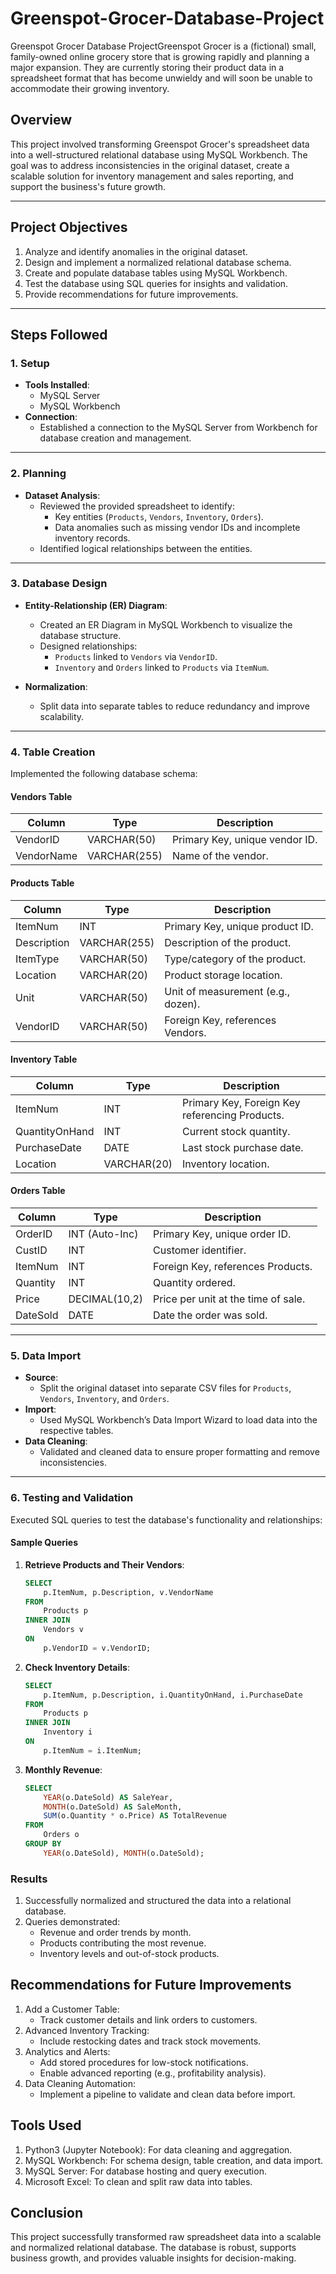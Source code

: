 # Greenspot-Grocer-Database-Project
Greenspot Grocer Database ProjectGreenspot Grocer is a (fictional) small, family-owned online grocery store that is growing rapidly and planning a major expansion. They are currently storing their product data in a spreadsheet format that has become unwieldy and will soon be unable to accommodate their growing inventory. 

## Overview
This project involved transforming Greenspot Grocer's spreadsheet data into a well-structured relational database using MySQL Workbench. The goal was to address inconsistencies in the original dataset, create a scalable solution for inventory management and sales reporting, and support the business's future growth.

---

## Project Objectives
1. Analyze and identify anomalies in the original dataset.
2. Design and implement a normalized relational database schema.
3. Create and populate database tables using MySQL Workbench.
4. Test the database using SQL queries for insights and validation.
5. Provide recommendations for future improvements.

---

## Steps Followed

### 1. Setup
- **Tools Installed**:
  - MySQL Server
  - MySQL Workbench
- **Connection**:
  - Established a connection to the MySQL Server from Workbench for database creation and management.

---

### 2. Planning
- **Dataset Analysis**:
  - Reviewed the provided spreadsheet to identify:
    - Key entities (`Products`, `Vendors`, `Inventory`, `Orders`).
    - Data anomalies such as missing vendor IDs and incomplete inventory records.
  - Identified logical relationships between the entities.

---

### 3. Database Design
- **Entity-Relationship (ER) Diagram**:
  - Created an ER Diagram in MySQL Workbench to visualize the database structure.
  - Designed relationships:
    - `Products` linked to `Vendors` via `VendorID`.
    - `Inventory` and `Orders` linked to `Products` via `ItemNum`.

- **Normalization**:
  - Split data into separate tables to reduce redundancy and improve scalability.

---

### 4. Table Creation
Implemented the following database schema:

#### Vendors Table
| Column      | Type         | Description                     |
|-------------|--------------|---------------------------------|
| VendorID    | VARCHAR(50)  | Primary Key, unique vendor ID. |
| VendorName  | VARCHAR(255) | Name of the vendor.            |

#### Products Table
| Column      | Type         | Description                        |
|-------------|--------------|------------------------------------|
| ItemNum     | INT          | Primary Key, unique product ID.   |
| Description | VARCHAR(255) | Description of the product.       |
| ItemType    | VARCHAR(50)  | Type/category of the product.     |
| Location    | VARCHAR(20)  | Product storage location.         |
| Unit        | VARCHAR(50)  | Unit of measurement (e.g., dozen).|
| VendorID    | VARCHAR(50)  | Foreign Key, references Vendors.  |

#### Inventory Table
| Column          | Type         | Description                              |
|------------------|--------------|------------------------------------------|
| ItemNum          | INT          | Primary Key, Foreign Key referencing Products. |
| QuantityOnHand   | INT          | Current stock quantity.                 |
| PurchaseDate     | DATE         | Last stock purchase date.               |
| Location         | VARCHAR(20)  | Inventory location.                     |

#### Orders Table
| Column   | Type          | Description                          |
|----------|---------------|--------------------------------------|
| OrderID  | INT (Auto-Inc) | Primary Key, unique order ID.       |
| CustID   | INT           | Customer identifier.                |
| ItemNum  | INT           | Foreign Key, references Products.   |
| Quantity | INT           | Quantity ordered.                   |
| Price    | DECIMAL(10,2) | Price per unit at the time of sale. |
| DateSold | DATE          | Date the order was sold.            |

---

### 5. Data Import
- **Source**:
  - Split the original dataset into separate CSV files for `Products`, `Vendors`, `Inventory`, and `Orders`.
- **Import**:
  - Used MySQL Workbench’s Data Import Wizard to load data into the respective tables.
- **Data Cleaning**:
  - Validated and cleaned data to ensure proper formatting and remove inconsistencies.

---

### 6. Testing and Validation
Executed SQL queries to test the database's functionality and relationships:

#### Sample Queries
1. **Retrieve Products and Their Vendors**:
   ```sql
   SELECT 
       p.ItemNum, p.Description, v.VendorName
   FROM 
       Products p
   INNER JOIN 
       Vendors v
   ON 
       p.VendorID = v.VendorID;

2. **Check Inventory Details**:
   ```sql
   SELECT
       p.ItemNum, p.Description, i.QuantityOnHand, i.PurchaseDate
   FROM 
       Products p
   INNER JOIN 
       Inventory i
   ON 
       p.ItemNum = i.ItemNum; 

3. **Monthly Revenue**:
   ```sql
   SELECT 
       YEAR(o.DateSold) AS SaleYear,
       MONTH(o.DateSold) AS SaleMonth,
       SUM(o.Quantity * o.Price) AS TotalRevenue
   FROM 
       Orders o
   GROUP BY 
       YEAR(o.DateSold), MONTH(o.DateSold);

### Results
1. Successfully normalized and structured the data into a relational database.
2. Queries demonstrated:
   - Revenue and order trends by month.
   - Products contributing the most revenue.
   - Inventory levels and out-of-stock products.

## Recommendations for Future Improvements
1. Add a Customer Table:
   - Track customer details and link orders to customers.
2. Advanced Inventory Tracking:
   - Include restocking dates and track stock movements.
3. Analytics and Alerts:
   - Add stored procedures for low-stock notifications.
   - Enable advanced reporting (e.g., profitability analysis).
4. Data Cleaning Automation:
   - Implement a pipeline to validate and clean data before import.

## Tools Used
1. Python3 (Jupyter Notebook): For data cleaning and aggregation.
2. MySQL Workbench: For schema design, table creation, and data import.
3. MySQL Server: For database hosting and query execution.
4. Microsoft Excel: To clean and split raw data into tables.

## Conclusion
This project successfully transformed raw spreadsheet data into a scalable and normalized relational database. The database is robust, supports business growth, and provides valuable insights for decision-making.
